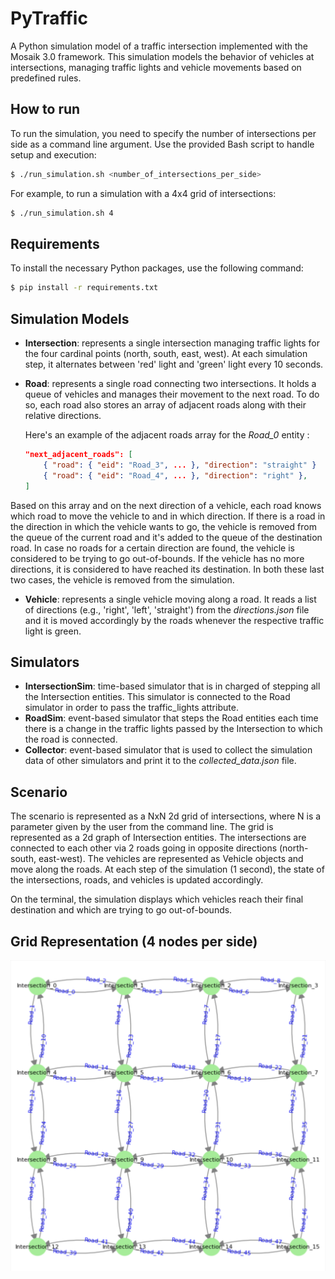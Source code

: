 # PyTraffic

A Python simulation model of a traffic intersection implemented with the Mosaik 3.0 framework. This simulation models the behavior of vehicles at intersections, managing traffic lights and vehicle movements based on predefined rules.

## How to run

To run the simulation, you need to specify the number of intersections per side as a command line argument. Use the provided Bash script to handle setup and execution:

```sh
$ ./run_simulation.sh <number_of_intersections_per_side>
```

For example, to run a simulation with a 4x4 grid of intersections:

```sh
$ ./run_simulation.sh 4
```

## Requirements

To install the necessary Python packages, use the following command:

```sh
$ pip install -r requirements.txt
```

## Simulation Models

- **Intersection**: represents a single intersection managing traffic lights for the four cardinal points (north, south, east, west). At each simulation step, it alternates between 'red' light and 'green' light every 10 seconds.
- **Road**: represents a single road connecting two intersections. It holds a queue of vehicles and manages their movement to the next road. To do so, each road also stores an array of adjacent roads along with their relative directions.

  Here's an example of the adjacent roads array for the _Road_0_ entity :

  ```json
  "next_adjacent_roads": [
      { "road": { "eid": "Road_3", ... }, "direction": "straight" }
      { "road": { "eid": "Road_4", ... }, "direction": "right" },
  ]
  ```

Based on this array and on the next direction of a vehicle, each road knows which road to move the vehicle to and in which direction.
If there is a road in the direction in which the vehicle wants to go, the vehicle is removed from the queue of the current road and it's added to the queue of the destination road.
In case no roads for a certain direction are found, the vehicle is considered to be trying to go out-of-bounds. If the vehicle has no more directions, it is considered to have reached its destination. In both these last two cases, the vehicle is removed from the simulation.

- **Vehicle**: represents a single vehicle moving along a road. It reads a list of directions (e.g., 'right', 'left', 'straight') from the _directions.json_ file and it is moved accordingly by the roads whenever the respective traffic light is green.

## Simulators

- **IntersectionSim**: time-based simulator that is in charged of stepping all the Intersection entities. This simulator is connected to the Road simulator in order to pass the traffic_lights attribute.
- **RoadSim**: event-based simulator that steps the Road entities each time there is a change in the traffic lights passed by the Intersection to which the road is connected.
- **Collector**: event-based simulator that is used to collect the simulation data of other simulators and print it to the _collected_data.json_ file.

## Scenario

The scenario is represented as a NxN 2d grid of intersections, where N is a parameter given by the user from the command line. The grid is represented as a 2d graph of Intersection entities. The intersections are connected to each other via 2 roads going in opposite directions (north-south, east-west). The vehicles are represented as Vehicle objects and move along the roads. At each step of the simulation (1 second), the state of the intersections, roads, and vehicles is updated accordingly.

On the terminal, the simulation displays which vehicles reach their final destination and which are trying to go out-of-bounds.

## Grid Representation (4 nodes per side)

![2d_grid_example](images/example_grid.png)
